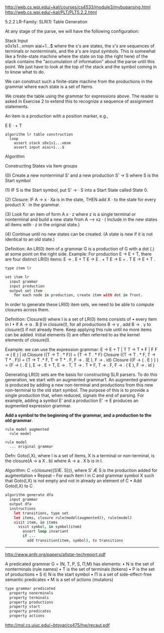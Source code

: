 http://web.cs.wpi.edu/~kal/courses/cs4533/module3/mybuparsing.html
http://web.cs.wpi.edu/~kal/PLT/PLT5.2.2.html

5.2.2 LR-Family: SLR(1) Table Generation

At any stage of the parse, we will have the following configuration:

        
Stack                  Input        
s0x1s1...xmsm   aiai+1...$
where the s's are states, the x's are sequences of terminals or nonterminals, and the a's are input symbols. This is somewhat like a finite-state machine where the state on top (the right here) of the stack contains the "accumulation of information" about the parse until this point. We just have to look at the top of the stack and the symbol coming in to know what to do.

We can construct such a finite-state machine from the productions in the grammar where each state is a set of Items.

We create the table using the grammar for expressions above. The reader is asked in Exercise 2 to extend this to recognize a sequence of assignment statements.

An item is a production with a position marker, e.g.,

E  E · + T

```
algorithm lr table construction
  loop
    assert stack s0x1s1...xmsm
    assert input aiai+1...$

```

Algorithm

Constructing States via Item groups

(0) Create a new nonterminal S' and a new production S' -> S where S is the Start symbol

(1) IF S is the Start symbol, put S' -> · S into a Start State called State 0.

(2) Closure: IF A -> x · Xa is in the state, THEN add X  ·  to the state for every product X  ·  in the grammar.

(3) Look for an item of form A  x · z where z is a single terminal or nonterminal and build a new state from A --> xz ·  ( Include in the new states all items with · z in the original state.)

(4) Continue until no new states can be created. (A state is new if it is not identical to an old state.)

Definition: An LR(0) item of a grammar G is a production of G with a dot (.) at some point on the right side.
Example: For production E -> E + T, there are four distinct LR(0) items:
E ->  . E + T
E ->  E . + T
E ->  E + . T
E -> E + T . 

```coffee
type item lr

set item lr
  input grammar
  input production
  output set item
    for each node in production, create item with dot in front.
```

In order to generate these LR(0) item sets, we need to be able to compute closures across them.

Definition: Closure(I) where I is a set of LR(0) items consists of
• every item in I
• If A -> α . B β in closure(I), for all productions B -> γ , add B -> . γ to
closure(I) if not already there. Keep applying this rule until no more items can be added.
Initial elements (I) are often referred to as the kernel elements of closure(I). 

Example: we can use the expression grammar:
E -> E + T | T
T -> T * F | F
F -> ( E ) | id
Closure ({T -> T . * F}) = {T -> T . * F}
Closure ({T -> T . * F, T -> T * . F}) = {T -> T .* F, T -> T * . F, F -> . (E ), F -> . id}
Closure ({F -> ( . E ) } ) = {F -> ( . E ), E -> . E + T, E -> . T, T -> . T * F, T -> . F, F -> . ( E ), F -> . id } 

Generating LR(0) sets are the basis for constructing SLR parsers. To do this generation, we start with an augmented grammar1. An augmented grammar is produced by adding a new non-terminal and productions from this new non-terminal to the old start symbol. The purpose of this is to provide a single production that, when reduced, signals the end of parsing. For example, adding a symbol E’ and a production E’ -> E produces an augmented expression grammar. 

**Add a symbol to the beginning of the grammar, and a production to the old grammar**.

```
rule model augmented
  rule model

rule model
  ... original grammar
```

Defn: Goto(I,X), where I is a set of items, X is a terminal or non-terminal, is the closure(A -> a X . b) where A -> a . X b is in I. 

Algorithm:
C ={closure({S’Æ. S})}, where S’ Æ S is the production added for augmentation
• Repeat
  – For each item I in C and grammar symbol X such that Goto(I,X) is not empty and not in already an element of C
    • Add Goto(I,X) to C 

```coffee
algorithm generate dfa
  input grammar
  output dfa
  instructions
    let transitions, type set
    let items, closure rule(model(augmented)), rule(model)
    visit item, in items
      visit symbol, in symbol(item)
        assert loop invariant
        if ...
          add transition(item, symbol), to transitions
```

---

http://www.antlr.org/papers/allstar-techreport.pdf

A predicated grammar G = (N, T, P, S, Π,M) has elements:
• N is the set of nonterminals (rule names)
• T is the set of terminals (tokens)
• P is the set of productions
• S ∈ N is the start symbol
• Π is a set of side-effect-free semantic predicates
• M is a set of actions (mutators)

```coffee
type grammar predicated
  property nonerminals
  property terminals
  property productions
  property start
  property predicates
  property actions
```

http://msl.cs.uiuc.edu/~btovar/cs475/hw/recaut.pdf
